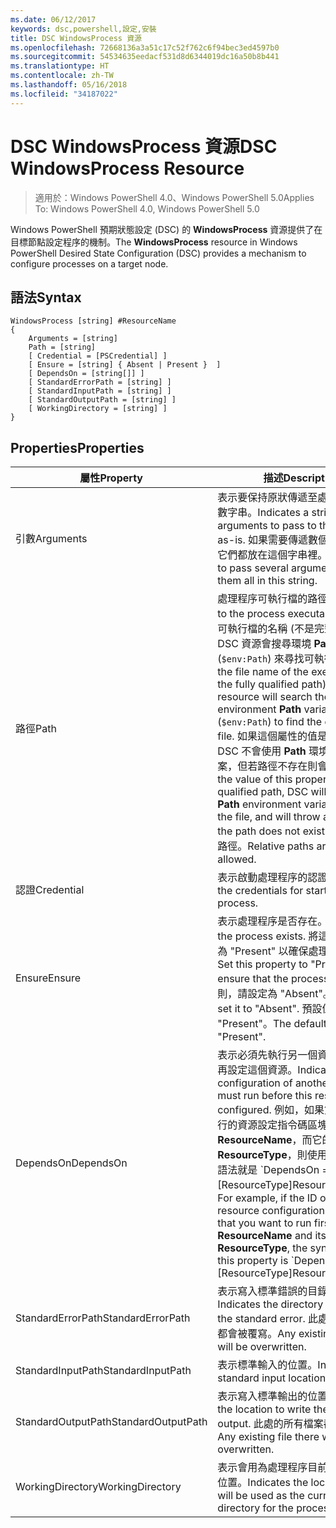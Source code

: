 ```yaml
---
ms.date: 06/12/2017
keywords: dsc,powershell,設定,安裝
title: DSC WindowsProcess 資源
ms.openlocfilehash: 72668136a3a51c17c52f762c6f94bec3ed4597b0
ms.sourcegitcommit: 54534635eedacf531d8d6344019dc16a50b8b441
ms.translationtype: HT
ms.contentlocale: zh-TW
ms.lasthandoff: 05/16/2018
ms.locfileid: "34187022"
---
```

# <a name="dsc-windowsprocess-resource"></a><span data-ttu-id="e8c00-103">DSC WindowsProcess 資源</span><span class="sxs-lookup"><span data-stu-id="e8c00-103">DSC WindowsProcess Resource</span></span>

> <span data-ttu-id="e8c00-104">適用於：Windows PowerShell 4.0、Windows PowerShell 5.0</span><span class="sxs-lookup"><span data-stu-id="e8c00-104">Applies To: Windows PowerShell 4.0, Windows PowerShell 5.0</span></span>

<span data-ttu-id="e8c00-105">Windows PowerShell 預期狀態設定 (DSC) 的 **WindowsProcess** 資源提供了在目標節點設定程序的機制。</span><span class="sxs-lookup"><span data-stu-id="e8c00-105">The **WindowsProcess** resource in Windows PowerShell Desired State Configuration (DSC) provides a mechanism to configure processes on a target node.</span></span>

## <a name="syntax"></a><span data-ttu-id="e8c00-106">語法</span><span class="sxs-lookup"><span data-stu-id="e8c00-106">Syntax</span></span>

```
WindowsProcess [string] #ResourceName
{
    Arguments = [string]
    Path = [string]
    [ Credential = [PSCredential] ]
    [ Ensure = [string] { Absent | Present }  ]
    [ DependsOn = [string[]] ]
    [ StandardErrorPath = [string] ]
    [ StandardInputPath = [string] ]
    [ StandardOutputPath = [string] ]
    [ WorkingDirectory = [string] ]
}
```

## <a name="properties"></a><span data-ttu-id="e8c00-107">Properties</span><span class="sxs-lookup"><span data-stu-id="e8c00-107">Properties</span></span>
|  <span data-ttu-id="e8c00-108">屬性</span><span class="sxs-lookup"><span data-stu-id="e8c00-108">Property</span></span>  |  <span data-ttu-id="e8c00-109">描述</span><span class="sxs-lookup"><span data-stu-id="e8c00-109">Description</span></span>   |
|---|---|
| <span data-ttu-id="e8c00-110">引數</span><span class="sxs-lookup"><span data-stu-id="e8c00-110">Arguments</span></span>| <span data-ttu-id="e8c00-111">表示要保持原狀傳遞至處理程序的引數字串。</span><span class="sxs-lookup"><span data-stu-id="e8c00-111">Indicates a string of arguments to pass to the process as-is.</span></span> <span data-ttu-id="e8c00-112">如果需要傳遞數個引數，請將它們都放在這個字串裡。</span><span class="sxs-lookup"><span data-stu-id="e8c00-112">If you need to pass several arguments, put them all in this string.</span></span>|
| <span data-ttu-id="e8c00-113">路徑</span><span class="sxs-lookup"><span data-stu-id="e8c00-113">Path</span></span>| <span data-ttu-id="e8c00-114">處理程序可執行檔的路徑。</span><span class="sxs-lookup"><span data-stu-id="e8c00-114">The path to the process executable.</span></span> <span data-ttu-id="e8c00-115">如果這是可執行檔的名稱 (不是完整路徑)，則 DSC 資源會搜尋環境 **Path** 變數 (`$env:Path`) 來尋找可執行檔。</span><span class="sxs-lookup"><span data-stu-id="e8c00-115">If this the file name of the executable (not the fully qualified path), the DSC resource will search the environment **Path** variable (`$env:Path`) to find the executable file.</span></span> <span data-ttu-id="e8c00-116">如果這個屬性的值是完整路徑，DSC 不會使用 **Path** 環境變數尋找檔案，但若路徑不存在則會擲回錯誤。</span><span class="sxs-lookup"><span data-stu-id="e8c00-116">If the value of this property is a fully qualified path, DSC will not use the **Path** environment variable to find the file, and will throw an error if the path does not exist.</span></span> <span data-ttu-id="e8c00-117">不允許相對路徑。</span><span class="sxs-lookup"><span data-stu-id="e8c00-117">Relative paths are not allowed.</span></span>|
| <span data-ttu-id="e8c00-118">認證</span><span class="sxs-lookup"><span data-stu-id="e8c00-118">Credential</span></span>| <span data-ttu-id="e8c00-119">表示啟動處理程序的認證。</span><span class="sxs-lookup"><span data-stu-id="e8c00-119">Indicates the credentials for starting the process.</span></span>|
| <span data-ttu-id="e8c00-120">Ensure</span><span class="sxs-lookup"><span data-stu-id="e8c00-120">Ensure</span></span>| <span data-ttu-id="e8c00-121">表示處理程序是否存在。</span><span class="sxs-lookup"><span data-stu-id="e8c00-121">Indicates if the process exists.</span></span> <span data-ttu-id="e8c00-122">將這個屬性設定為 "Present" 以確保處理程序存在。</span><span class="sxs-lookup"><span data-stu-id="e8c00-122">Set this property to "Present" to ensure that the process exists.</span></span> <span data-ttu-id="e8c00-123">否則，請設定為 "Absent"。</span><span class="sxs-lookup"><span data-stu-id="e8c00-123">Otherwise, set it to "Absent".</span></span> <span data-ttu-id="e8c00-124">預設值是 "Present"。</span><span class="sxs-lookup"><span data-stu-id="e8c00-124">The default is "Present".</span></span>|
| <span data-ttu-id="e8c00-125">DependsOn</span><span class="sxs-lookup"><span data-stu-id="e8c00-125">DependsOn</span></span> | <span data-ttu-id="e8c00-126">表示必須先執行另一個資源的設定，再設定這個資源。</span><span class="sxs-lookup"><span data-stu-id="e8c00-126">Indicates that the configuration of another resource must run before this resource is configured.</span></span> <span data-ttu-id="e8c00-127">例如，如果第一個想要執行的資源設定指令碼區塊的識別碼是 __ResourceName__，而它的類型是 __ResourceType__，則使用這個屬性的語法就是 \`DependsOn = "[ResourceType]ResourceName"\`\`。</span><span class="sxs-lookup"><span data-stu-id="e8c00-127">For example, if the ID of the resource configuration script block that you want to run first is __ResourceName__ and its type is __ResourceType__, the syntax for using this property is \`DependsOn = "[ResourceType]ResourceName"\`\` .</span></span>|
| <span data-ttu-id="e8c00-128">StandardErrorPath</span><span class="sxs-lookup"><span data-stu-id="e8c00-128">StandardErrorPath</span></span>| <span data-ttu-id="e8c00-129">表示寫入標準錯誤的目錄路徑。</span><span class="sxs-lookup"><span data-stu-id="e8c00-129">Indicates the directory path to write the standard error.</span></span> <span data-ttu-id="e8c00-130">此處的所有檔案都會被覆寫。</span><span class="sxs-lookup"><span data-stu-id="e8c00-130">Any existing file there will be overwritten.</span></span>|
| <span data-ttu-id="e8c00-131">StandardInputPath</span><span class="sxs-lookup"><span data-stu-id="e8c00-131">StandardInputPath</span></span>| <span data-ttu-id="e8c00-132">表示標準輸入的位置。</span><span class="sxs-lookup"><span data-stu-id="e8c00-132">Indicates the standard input location.</span></span>|
| <span data-ttu-id="e8c00-133">StandardOutputPath</span><span class="sxs-lookup"><span data-stu-id="e8c00-133">StandardOutputPath</span></span>| <span data-ttu-id="e8c00-134">表示寫入標準輸出的位置。</span><span class="sxs-lookup"><span data-stu-id="e8c00-134">Indicates the location to write the standard output.</span></span> <span data-ttu-id="e8c00-135">此處的所有檔案都會被覆寫。</span><span class="sxs-lookup"><span data-stu-id="e8c00-135">Any existing file there will be overwritten.</span></span>|
| <span data-ttu-id="e8c00-136">WorkingDirectory</span><span class="sxs-lookup"><span data-stu-id="e8c00-136">WorkingDirectory</span></span>| <span data-ttu-id="e8c00-137">表示會用為處理程序目前工作目錄的位置。</span><span class="sxs-lookup"><span data-stu-id="e8c00-137">Indicates the location that will be used as the current working directory for the process.</span></span>|